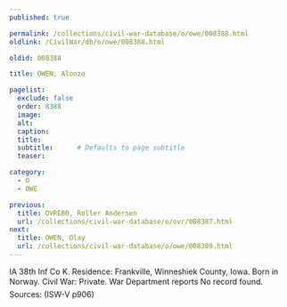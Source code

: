 ```yaml
---
published: true

permalink: /collections/civil-war-database/o/owe/008388.html
oldlink: /CivilWar/db/o/owe/008388.html

oldid: 008388

title: OWEN, Alonzo

pagelist:
  exclude: false
  order: 8388
  image: 
  alt:
  caption:
  title:
  subtitle:      # Defaults to page subtitle
  teaser:

category: 
  - O 
  - OWE

previous:
  title: OVREBO, Roller Andersen
  url: /collections/civil-war-database/o/ovr/008387.html  
next:
  title: OWEN, Olay
  url: /collections/civil-war-database/o/owe/008389.html   
---
```

IA 38th Inf Co K. Residence: Frankville, Winneshiek County, Iowa. Born in Norway. Civil War: Private. War Department reports &#147;No record found&#148;. Sources: (ISW-V p906)